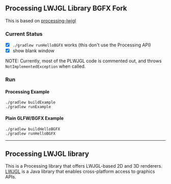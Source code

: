 ## Processing LWJGL Library BGFX Fork

This is based on [processing-lwjgl](https://github.com/codeanticode/processing-lwjgl)

### Current Status

- [x] `./gradlew runHelloBGFX` works (this don't use the Processing API)
- [x] show blank window

NOTE: Currently, most of the PLWJGL code is commented out, and throws `NotImplementedException` when called.

### Run

#### Processing Example

```
./gradlew buildExample
./gradlew runExample
```

#### Plain GLFW/BGFX Example

```
./gradlew buildHelloBGFX
./gradlew runHelloBGFX
```


-----

## Processing LWJGL library

This is a Processing library that offers LWJGL-based 2D and 3D renderers. [LWJGL](https://www.lwjgl.org/) is a Java library that enables cross-platform access to graphics APIs.
